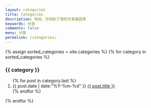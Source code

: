 ```yaml
---
layout: categories
title: Categories
description: 哈哈，你找到了我的文章基因库
keywords: 分类
comments: false
menu: 分类
permalink: /categories/
---
```


<section class="container posts-content">
{% assign sorted_categories = site.categories %}
    {% for category in sorted_categories %}
        <h3>{{ category }}</h3>
        <ol class="posts-list" id="{{ category[0] }}">
            {% for post in category.last %}
                <li class="posts-list-item">
                <span class="posts-list-meta">{{ post.date | date:"%Y-%m-%d" }}</span>
                <a class="posts-list-name" href="{{ site.url }}{{ post.url }}">{{ post.title }}</a>
                </li>
            {% endfor %}
        </ol>
{% endfor %}
</section>
<!-- /section.content -->

